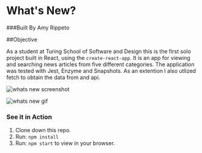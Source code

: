 # What's New?

###Built By Amy Rippeto

##Objective

As a student at Turing School of Software and Design this is the first solo project built in React, using the `create-react-app`. It is an app for viewing and searching news articles from five different categories. The application was tested with Jest, Enzyme and Snapshots. As an extention I also utlized fetch to obtain the data from and api. 


![whats new screenshot]()

![whats new gif](https://media.giphy.com/media/lmvxxD2vw4c1wRtETI/giphy.gif)


### See it in Action

1. Clone down this repo.
2. Run: `npm install`
3. Run: `npm start` to view in your browser. 


